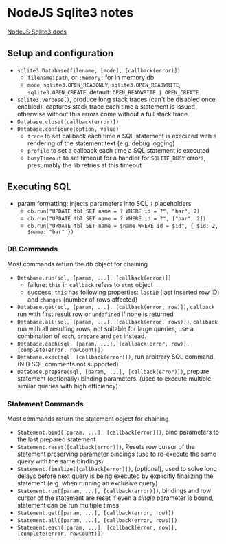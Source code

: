 # NodeJS Sqlite3 notes

[NodeJS Sqlite3 docs](https://github.com/mapbox/node-sqlite3/wiki/API#databaserunsql-param--callback)

## Setup and configuration

* `sqlite3.Database(filename, [mode], [callback(error)])`
   * `filename`: `path`, or `:memory:` for in memory db
   * `mode`, `sqlite3.OPEN_READONLY`, `sqlite3.OPEN_READWRITE`, `sqlite3.OPEN_CREATE`, default: `OPEN_READWRITE |
   OPEN_CREATE`
* `sqlite3.verbose()`, produce long stack traces (can't be disabled once enabled), captures stack trace each time a
   statement is issued otherwise without this errors come without a full stack trace.
* `Database.close([callback(error)])`
* `Database.configure(option, value)`
  * `trace` to set callback each time a SQL statement is executed with a rendering of the statement text (e.g. debug
  logging)
  * `profile` to set a callback each time a SQL statement is executed
  * `busyTimeout` to set timeout for a handler for `SQLITE_BUSY` errors, presumably the lib retries at this timeout

## Executing SQL

* param formatting: injects parameters into SQL `?` placeholders
  * `db.run("UPDATE tbl SET name = ? WHERE id = ?", "bar", 2)`
  * `db.run("UPDATE tbl SET name = ? WHERE id = ?", ["bar", 2])`
  * `db.run("UPDATE tbl SET name = $name WHERE id = $id", {
      $id: 2,
      $name: "bar"
  })`

### DB Commands

Most commands return the db object for chaining

* `Database.run(sql, [param, ...], [callback(error)])`
  * failure: `this` in `callback` refers to `stmt` object
  * success: `this` has following properties: `lastID` (last inserted row ID) and `changes` (number of rows affected)
* `Database.get(sql, [param, ...], [callback(error, row)])`, `callback` run with first result row or `undefined` if
  none is returned
* `Database.all(sql, [param, ...], [callback(error, rows)])`, `callback` run with all resulting rows, not suitable
   for large queries, use a combination of `each`, `prepare` and `get` instead.
* `Database.each(sql, [param, ...], [callback(error, row)], [complete(error, rowCount)])`
* `Database.exec(sql, [callback(error)])`, run arbitrary SQL command, (N.B SQL comments not supported)
* `Database.prepare(sql, [param, ...], [callback(error)])`, prepare statement (optionally) binding parameters. (used
  to execute multiple similar queries with high efficiency)

### Statement Commands

Most commands return the statement object for chaining

* `Statement.bind([param, ...], [callback(error)])`, bind parameters to the last prepared statement
* `Statement.reset([callback(error)])`, Resets row cursor of the statement preserving parameter bindings (use to
  re-execute the same query with the same bindings)
* `Statement.finalize([callback[error]])`, (optional), used to solve long delays before next query is being executed by
  explicitly finalizing the statement (e.g. when running an exclusive query)
* `Statement.run([param, ...], [callback(error)])`, bindings and row cursor of the statement are reset if even a
  *single* parameter is bound, statement can be run multiple times
* `Statement.get([param, ...], [callback(error, row)])`
* `Statement.all([param, ...], [callback(error, rows)])`
* `Statement.each([param, ...], [callback(error, row)], [complete(error, rowCount)])`
